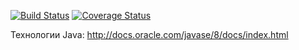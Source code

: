 [![Build Status](https://travis-ci.org/levelp/java_06.svg?branch=master)](https://travis-ci.org/levelp/java_06)
[![Coverage Status](https://coveralls.io/repos/github/levelp/java_06/badge.svg?branch=master)](https://coveralls.io/github/levelp/java_06?branch=master)

Технологии Java:
http://docs.oracle.com/javase/8/docs/index.html


